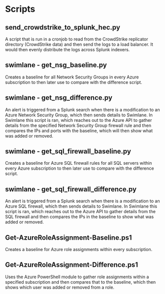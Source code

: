 # Scripts

## send_crowdstrike_to_splunk_hec.py

A script that is run in a cronjob to read from the CrowdStrike replicator directory (CrowdStrike data) and then send the logs to a load balancer. It would then evenly distribute the logs across Splunk indexers.

## swimlane - get_nsg_baseline.py

Creates a baseline for all Network Security Groups in every Azure subscription to then later use to compare with the difference script.

## swimlane - get_nsg_difference.py

An alert is triggered from a Splunk search when there is a modification to an Azure Network Security Group, which then sends details to Swimlane. In Swimlane this script is ran, which reaches out to the Azure API to gather details from the specified Network Security Group firewall rule and then compares the IPs and ports with the baseline, which will then show what was added or removed.

## swimlane - get_sql_firewall_baseline.py

Creates a baseline for Azure SQL firewall rules for all SQL servers within every Azure subscription to then later use to compare with the difference script.

## swimlane - get_sql_firewall_difference.py

An alert is triggered from a Splunk search when there is a modification to an Azure SQL firewall, which then sends details to Swimlane. In Swimlane this script is ran, which reaches out to the Azure API to gather details from the SQL firewall and then compares the IPs in the baseline to show what was added or removed.

## Get-AzureRoleAssignment-Baseline.ps1

Creates a baseline for Azure role assignments within every subscription.

## Get-AzureRoleAssignment-Difference.ps1

Uses the Azure PowerShell module to gather role assignments within a specified subscription and then compares that to the baseline, which then shows which user was added or removed from a role.
